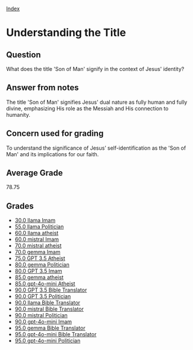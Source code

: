 
[Index](../../index.md)
# Understanding the Title
## Question
What does the title 'Son of Man' signify in the context of Jesus' identity?

## Answer from notes
The title 'Son of Man' signifies Jesus' dual nature as fully human and fully divine, emphasizing His role as the Messiah and His connection to humanity.

## Concern used for grading
To understand the significance of Jesus’ self-identification as the 'Son of Man' and its implications for our faith.

## Average Grade
78.75

## Grades
 * [30.0 llama Imam](../answers/llama_Imam/Understanding_the_Title.md)
 * [55.0 llama Politician](../answers/llama_Politician/Understanding_the_Title.md)
 * [60.0 llama atheist](../answers/llama_atheist/Understanding_the_Title.md)
 * [60.0 mistral Imam](../answers/mistral_Imam/Understanding_the_Title.md)
 * [70.0 mistral atheist](../answers/mistral_atheist/Understanding_the_Title.md)
 * [70.0 gemma Imam](../answers/gemma_Imam/Understanding_the_Title.md)
 * [75.0 GPT 3.5 Atheist](../answers/GPT_3.5_Atheist/Understanding_the_Title.md)
 * [80.0 gemma Politician](../answers/gemma_Politician/Understanding_the_Title.md)
 * [80.0 GPT 3.5 Imam](../answers/GPT_3.5_Imam/Understanding_the_Title.md)
 * [85.0 gemma atheist](../answers/gemma_atheist/Understanding_the_Title.md)
 * [85.0 gpt-4o-mini Atheist](../answers/gpt-4o-mini_Atheist/Understanding_the_Title.md)
 * [90.0 GPT 3.5 Bible Translator](../answers/GPT_3.5_Bible_Translator/Understanding_the_Title.md)
 * [90.0 GPT 3.5 Politician](../answers/GPT_3.5_Politician/Understanding_the_Title.md)
 * [90.0 llama Bible Translator](../answers/llama_Bible_Translator/Understanding_the_Title.md)
 * [90.0 mistral Bible Translator](../answers/mistral_Bible_Translator/Understanding_the_Title.md)
 * [90.0 mistral Politician](../answers/mistral_Politician/Understanding_the_Title.md)
 * [90.0 gpt-4o-mini Imam](../answers/gpt-4o-mini_Imam/Understanding_the_Title.md)
 * [95.0 gemma Bible Translator](../answers/gemma_Bible_Translator/Understanding_the_Title.md)
 * [95.0 gpt-4o-mini Bible Translator](../answers/gpt-4o-mini_Bible_Translator/Understanding_the_Title.md)
 * [95.0 gpt-4o-mini Politician](../answers/gpt-4o-mini_Politician/Understanding_the_Title.md)
